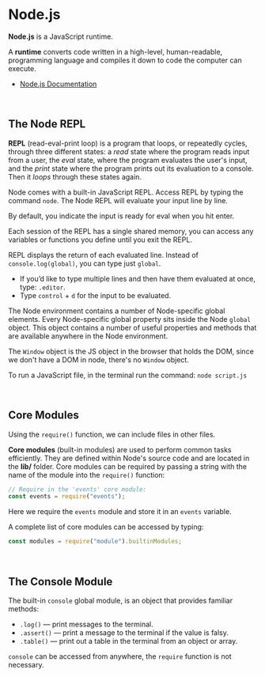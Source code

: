 # Node.js

**Node.js** is a JavaScript runtime.

A **runtime** converts code written in a high-level, human-readable, programming language and compiles it down to code the computer can execute.

- [Node.js Documentation](https://nodejs.org/en/docs)

<br>

## The Node REPL

**REPL** (read-eval-print loop) is a program that loops, or repeatedly cycles, through three different states: a _read_ state where the program reads input from a user, the _eval_ state, where the program evaluates the user's input, and the _print_ state where the program prints out its evaluation to a console. Then it _loops_ through these states again.

Node comes with a built-in JavaScript REPL. Access REPL by typing the command `node`. The Node REPL will evaluate your input line by line.

By default, you indicate the input is ready for eval when you hit enter.

Each session of the REPL has a single shared memory, you can access any variables or functions you define until you exit the REPL.

REPL displays the return of each evaluated line. Instead of `console.log(global)`, you can type just `global`.

- If you’d like to type multiple lines and then have them evaluated at once, type: `.editor`.
- Type `control` + `d` for the input to be evaluated.

The Node environment contains a number of Node-specific global elements. Every Node-specific global property sits inside the Node `global` object. This object contains a number of useful properties and methods that are available anywhere in the Node environment.

The `Window` object is the JS object in the browser that holds the DOM, since we don't have a DOM in node, there's no `Window` object.

To run a JavaScript file, in the terminal run the command: `node script.js`

<br>

## Core Modules

Using the `require()` function, we can include files in other files.

**Core modules** (built-in modules) are used to perform common tasks efficiently. They are defined within Node's source code and are located in the **lib/** folder. Core modules can be required by passing a string with the name of the module into the `require()` function:

```js
// Require in the 'events' core module:
const events = require("events");
```

Here we require the `events` module and store it in an `events` variable.

A complete list of core modules can be accessed by typing:

```js
const modules = require("module").builtinModules;
```

<br>

## The Console Module

The built-in `console` global module, is an object that provides familiar methods:

- `.log()` — print messages to the terminal.
- `.assert()` — print a message to the terminal if the value is falsy.
- `.table()` — print out a table in the terminal from an object or array.

`console` can be accessed from anywhere, the `require` function is not necessary.

<br>

